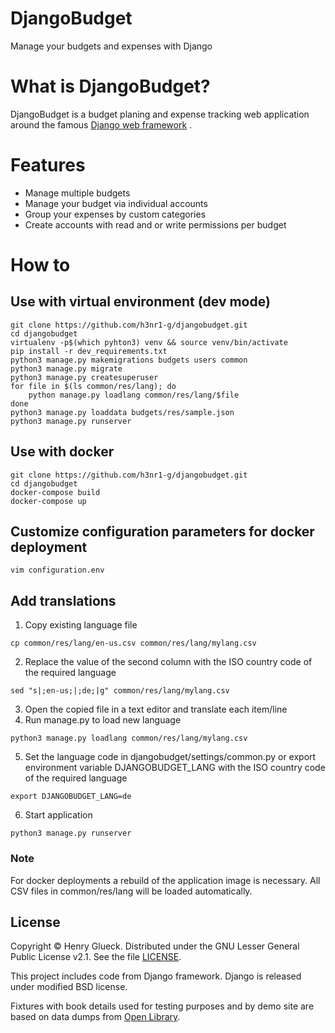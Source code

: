 # DjangoBudget
Manage your budgets and expenses with Django

# What is DjangoBudget?
DjangoBudget is a budget planing and expense tracking web application around the famous [Django web framework](https://www.djangoproject.com/) .

# Features
* Manage multiple budgets
* Manage your budget via individual accounts
* Group your expenses by custom categories
* Create accounts with read and or write permissions per budget

# How to

## Use with virtual environment (dev mode)
```shell
git clone https://github.com/h3nr1-g/djangobudget.git
cd djangobudget
virtualenv -p$(which pyhton3) venv && source venv/bin/activate
pip install -r dev_requirements.txt
python3 manage.py makemigrations budgets users common
python3 manage.py migrate
python3 manage.py createsuperuser
for file in $(ls common/res/lang); do
    python manage.py loadlang common/res/lang/$file
done
python3 manage.py loaddata budgets/res/sample.json
python3 manage.py runserver
```

## Use with docker
```shell
git clone https://github.com/h3nr1-g/djangobudget.git
cd djangobudget
docker-compose build
docker-compose up
```

## Customize configuration parameters for docker deployment
```shell
vim configuration.env 
```

## Add translations
1. Copy existing language file
```shell
cp common/res/lang/en-us.csv common/res/lang/mylang.csv
```

2. Replace the value of the second column with the ISO country code of the required language
```shell
sed "s|;en-us;|;de;|g" common/res/lang/mylang.csv
```

3. Open the copied file in a text editor and translate each item/line
4. Run manage.py to load new language
```shell
python3 manage.py loadlang common/res/lang/mylang.csv
```

5. Set the language code in djangobudget/settings/common.py or export environment variable DJANGOBUDGET_LANG with the ISO country code of the required language
```shell
export DJANGOBUDGET_LANG=de
```

6. Start application
```shell
python3 manage.py runserver
```

### Note
For docker deployments a rebuild of the application image is necessary. All CSV files in common/res/lang will be loaded automatically.


## License
Copyright © Henry Glueck. Distributed under the GNU Lesser General Public License v2.1. See the file [LICENSE](/LICENSE).

This project includes code from Django framework. Django is released under modified BSD license.

Fixtures with book details used for testing purposes and by demo site are based on data dumps from [Open Library](https://openlibrary.org/).